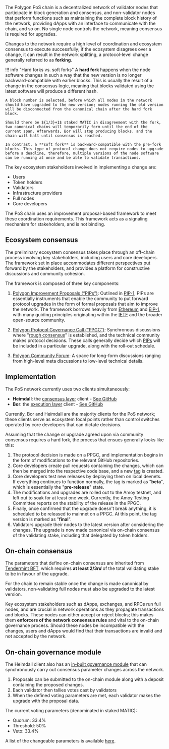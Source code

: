 
The Polygon PoS chain is a decentralized network of validator nodes that participate in block generation and consensus, and non-validator nodes that perform functions such as maintaining the complete block history of the network, providing dApps with an interface to communicate with the chain, and so on. No single node controls the network, meaning consensus is required for upgrades. 

Changes to the network require a high level of coordination and ecosystem consensus to execute successfully; if the ecosystem disagrees over a change, it can result in the network splitting, a protocol-level change generally referred to as **forking**.

!!! info "Hard forks vs. soft forks"
    A **hard fork** happens when the node software changes in such a way that the new version is no longer backward-compatible with earlier blocks. This is usually the result of a change in the consensus logic, meaning that blocks validated using the latest software will produce a different hash.

    A block number is selected, before which all nodes in the network should have upgraded to the new version; nodes running the old version will be disconnected from the canonical chain after the hard fork block.

    Should there be ${1/3}+1$ staked MATIC in disagreement with the fork, two canonical chains will temporarily form until the end of the current span. Afterwards, Bor will stop producing blocks, and the chain will halt until consensus is reached.

    In contrast, a **soft fork** is backward-compatible with the pre-fork blocks. This type of protocol change does not require nodes to upgrade before a deadline, therefore, multiple versions of the node software can be running at once and be able to validate transactions. 

The key ecosystem stakeholders involved in implementing a change are:

- Users
- Token holders
- Validators
- Infrastructure providers
- Full nodes
- Core developers

The PoS chain uses an improvement proposal-based framework to meet these coordination requirements. This framework acts as a signaling mechanism for stakeholders, and is not binding.

## Ecosystem consensus

The preliminary ecosystem consensus takes place through an off-chain process involving key stakeholders, including users and core developers. The framework set in place accommodates different perspectives put forward by the stakeholders, and provides a platform for constructive discussions and community cohesion.

The framework is composed of three key components:

1. [Polygon Improvement Proposals (“PIPs”)](https://github.com/maticnetwork/Polygon-Improvement-Proposals): Outlined in [PIP-1](https://github.com/maticnetwork/Polygon-Improvement-Proposals/blob/main/PIPs/PIP-01.md), PIPs are essentially instruments that enable the community to put forward protocol upgrades in the form of formal proposals that aim to improve the network. The framework borrows heavily from [Ethereum](https://hackmd.io/@timbeiko/eth-governance) and [EIP-1](https://github.com/ethereum/EIPs/blob/master/EIPS/eip-1.md), with many guiding principles originating within the [IETF](https://www.ietf.org/about/introduction/) and the broader open-source community.

2. [Polygon Protocol Governance Call (“PPGC”)](https://github.com/maticnetwork/Polygon-Improvement-Proposals/tree/main/Project%20Management): Synchronous discussions where "[rough consensus](https://datatracker.ietf.org/doc/html/rfc1603#:~:text=decisions%20through%20a%20%22-,rough%20consensus,-%22%20process.%0A%20%20%20IETF%20consensus)" is established, and the technical community makes protocol decisions. These calls generally decide which [PIPs](https://github.com/maticnetwork/Polygon-Improvement-Proposals/tree/main/PIPs) will be included in a particular upgrade, along with the roll-out schedule.

3. [Polygon Community Forum](https://forum.polygon.technology/): A space for long-form discussions ranging from high-level meta discussions to low-level technical details. 

## Implementation

The PoS network currently uses two clients simultaneously:

- **Heimdall**: the [consensus layer](https://docs.polygon.technology/pos/architecture/heimdall/) client - [See GitHub](https://github.com/maticnetwork/heimdall)
- **Bor**: the [execution layer](https://docs.polygon.technology/pos/architecture/bor/) client - [See GitHub](https://github.com/maticnetwork/bor)

Currently, Bor and Heimdall are the majority clients for the PoS network; these clients serve as ecosystem focal points rather than control switches operated by core developers that can dictate decisions.

Assuming that the change or upgrade agreed upon via community consensus requires a hard fork, the process that ensues generally looks like this:

1. The protocol decision is made on a PPGC, and implementation begins in the form of modifications to the relevant GitHub repositories.
2. Core developers create pull requests containing the changes, which can then be merged into the respective code base, and a new [tag](https://github.com/maticnetwork/bor/tags) is created.
3. Core developers test new releases by deploying them on local devnets. If everything continues to function normally, the tag is marked as "**beta**", which is essentially the "**pre-release**" state.
4. The modifications and upgrades are rolled out to the Amoy testnet, and left out to soak for at least one week. Currently, the Amoy Testing Committee reports on the stability of the release in the PPGC.
5. Finally, once confirmed that the upgrade doesn't break anything, it is scheduled to be released to mainnet on a PPGC. At this point, the tag version is marked as "**final**".
6. Validators upgrade their nodes to the latest version after considering the changes. The upgrade is now made canonical via on-chain consensus of the validating stake, including that delegated by token holders. 

## On-chain consensus

The parameters that define on-chain consensus are inherited from [Tendermint BFT](https://cosmos-network.gitbooks.io/cosmos-academy/content/introduction-to-the-cosmos-ecosystem/tendermint-bft-consensus-algorithm.html#:~:text=BFT%20Consensus%20Algorithm-,Tendermint%20BFT%20Consensus%20Algorithm,-Tendermint%20is%20consistent), which requires **at least ${2/3}rd$** of the total validating stake to be in favour of the upgrade.

For the chain to remain stable once the change is made canonical by validators, non-validating full nodes must also be upgraded to the latest version.

Key ecosystem stakeholders such as dApps, exchanges, and RPCs run full nodes, and are crucial in network operations as they propagate transactions and blocks. These nodes can either accept or reject blocks; this makes them **enforcers of the network consensus rules** and vital to the on-chain governance process. Should these nodes be incompatible with the changes, users and dApps would find that their transactions are invalid and not accepted by the network.

## On-chain governance module

The Heimdall client also has an [in-built governance module](https://github.com/maticnetwork/heimdall/tree/develop/gov#governance-module) that can synchronously carry out consensus parameter changes across the network.

1. Proposals can be submitted to the on-chain module along with a deposit containing the proposed changes.
2. Each validator then tallies votes cast by validators
3. When the defined voting parameters are met, each validator makes the upgrade with the proposal data.

The current voting parameters (denominated in staked MATIC):

- Quorum: 33.4%		
- Threshold: 50% 
- Veto: 33.4%	

A list of the changeable parameters is available [here](https://github.com/maticnetwork/heimdall/blob/develop/auth/types/params.go).
